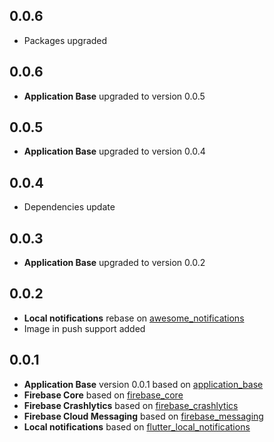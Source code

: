 ## 0.0.6

* Packages upgraded

## 0.0.6

* **Application Base** upgraded to version 0.0.5

## 0.0.5

* **Application Base** upgraded to version 0.0.4

## 0.0.4

* Dependencies update

## 0.0.3

* **Application Base** upgraded to version 0.0.2

## 0.0.2

* **Local notifications** rebase on [awesome_notifications](https://pub.dev/packages/awesome_notifications)
* Image in push support added

## 0.0.1

* **Application Base** version 0.0.1 based on [application_base](https://github.com/AlexSeednov/application_base)
* **Firebase Core** based on [firebase_core](https://pub.dev/packages/firebase_core)
* **Firebase Crashlytics** based on [firebase_crashlytics](https://pub.dev/packages/firebase_crashlytics)
* **Firebase Cloud Messaging** based on [firebase_messaging](https://pub.dev/packages/firebase_messaging)
* **Local notifications** based on [flutter_local_notifications](https://pub.dev/packages/flutter_local_notifications)
